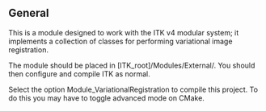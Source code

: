 General
------

This is a module designed to work with the ITK v4 modular system; it implements a collection of classes for performing variational image registration.

The module should be placed in [ITK_root]/Modules/External/. You should then configure and compile ITK as normal.

Select the option Module_VariationalRegistration to compile this project. To do this you may have to toggle advanced mode on CMake.

